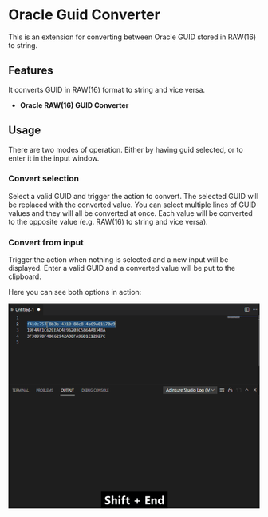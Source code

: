 # Oracle Guid Converter

This is an extension for converting between Oracle GUID stored in RAW(16) to string.

## Features

It converts GUID in RAW(16) format to string and vice versa.

* **Oracle RAW(16) GUID Converter**

## Usage

There are two modes of operation. Either by having guid selected, or to enter it in the input window.  

### Convert selection

Select a valid GUID and trigger the action to convert. The selected GUID will be replaced with the converted value. You can select multiple lines of GUID values and they will all be converted at once. Each value will be converted to the opposite value (e.g. RAW(16) to string and vice versa).

### Convert from input

Trigger the action when nothing is selected and a new input will be displayed. Enter a valid GUID and a converted value will be put to the clipboard.

Here you can see both options in action:

![Usage](https://github.com/bojanpikl/OracleGUIDConverter/blob/master/oracleguidconverter.gif?raw=true)
